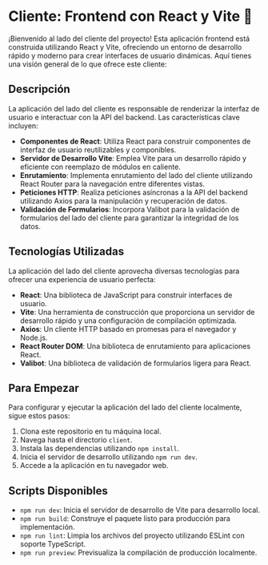 # Cliente: Frontend con React y Vite 🚀

¡Bienvenido al lado del cliente del proyecto! Esta aplicación frontend está construida utilizando React y Vite, ofreciendo un entorno de desarrollo rápido y moderno para crear interfaces de usuario dinámicas. Aquí tienes una visión general de lo que ofrece este cliente:

## Descripción

La aplicación del lado del cliente es responsable de renderizar la interfaz de usuario e interactuar con la API del backend. Las características clave incluyen:

- **Componentes de React**: Utiliza React para construir componentes de interfaz de usuario reutilizables y componibles.
- **Servidor de Desarrollo Vite**: Emplea Vite para un desarrollo rápido y eficiente con reemplazo de módulos en caliente.
- **Enrutamiento**: Implementa enrutamiento del lado del cliente utilizando React Router para la navegación entre diferentes vistas.
- **Peticiones HTTP**: Realiza peticiones asíncronas a la API del backend utilizando Axios para la manipulación y recuperación de datos.
- **Validación de Formularios**: Incorpora Valibot para la validación de formularios del lado del cliente para garantizar la integridad de los datos.

## Tecnologías Utilizadas

La aplicación del lado del cliente aprovecha diversas tecnologías para ofrecer una experiencia de usuario perfecta:

- **React**: Una biblioteca de JavaScript para construir interfaces de usuario.
- **Vite**: Una herramienta de construcción que proporciona un servidor de desarrollo rápido y una configuración de compilación optimizada.
- **Axios**: Un cliente HTTP basado en promesas para el navegador y Node.js.
- **React Router DOM**: Una biblioteca de enrutamiento para aplicaciones React.
- **Valibot**: Una biblioteca de validación de formularios ligera para React.

## Para Empezar

Para configurar y ejecutar la aplicación del lado del cliente localmente, sigue estos pasos:

1. Clona este repositorio en tu máquina local.
2. Navega hasta el directorio `client`.
3. Instala las dependencias utilizando `npm install`.
4. Inicia el servidor de desarrollo utilizando `npm run dev`.
5. Accede a la aplicación en tu navegador web.

## Scripts Disponibles

- `npm run dev`: Inicia el servidor de desarrollo de Vite para desarrollo local.
- `npm run build`: Construye el paquete listo para producción para implementación.
- `npm run lint`: Limpia los archivos del proyecto utilizando ESLint con soporte TypeScript.
- `npm run preview`: Previsualiza la compilación de producción localmente.

